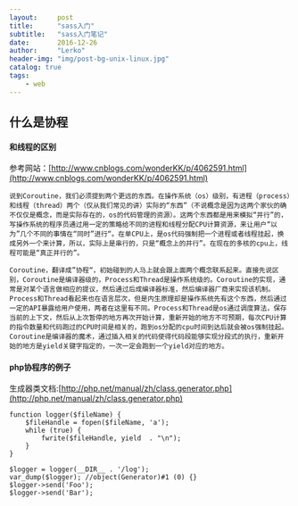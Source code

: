 ```yaml
---
layout:     post
title:      "sass入门"
subtitle:   "sass入门笔记"
date:       2016-12-26
author:     "Lerko"
header-img: "img/post-bg-unix-linux.jpg"
catalog: true
tags:
    - web
---
```


## 什么是协程

#### 和线程的区别

参考网站：[http://www.cnblogs.com/wonderKK/p/4062591.html](http://www.cnblogs.com/wonderKK/p/4062591.html)

```
说到Coroutine，我们必须提到两个更远的东西。在操作系统（os）级别，有进程（process）和线程（thread）两个（仅从我们常见的讲）实际的“东西”（不说概念是因为这两个家伙的确不仅仅是概念，而是实际存在的，os的代码管理的资源）。这两个东西都是用来模拟“并行”的，写操作系统的程序员通过用一定的策略给不同的进程和线程分配CPU计算资源，来让用户“以为”几个不同的事情在“同时”进行“。在单CPU上，是os代码强制把一个进程或者线程挂起，换成另外一个来计算，所以，实际上是串行的，只是“概念上的并行”。在现在的多核的cpu上，线程可能是“真正并行的”。

Coroutine，翻译成”协程“，初始碰到的人马上就会跟上面两个概念联系起来。直接先说区别，Coroutine是编译器级的，Process和Thread是操作系统级的。Coroutine的实现，通常是对某个语言做相应的提议，然后通过后成编译器标准，然后编译器厂商来实现该机制。Process和Thread看起来也在语言层次，但是内生原理却是操作系统先有这个东西，然后通过一定的API暴露给用户使用，两者在这里有不同。Process和Thread是os通过调度算法，保存当前的上下文，然后从上次暂停的地方再次开始计算，重新开始的地方不可预期，每次CPU计算的指令数量和代码跑过的CPU时间是相关的，跑到os分配的cpu时间到达后就会被os强制挂起。Coroutine是编译器的魔术，通过插入相关的代码使得代码段能够实现分段式的执行，重新开始的地方是yield关键字指定的，一次一定会跑到一个yield对应的地方。
```

#### php协程序的例子

生成器类文档:[http://php.net/manual/zh/class.generator.php](http://php.net/manual/zh/class.generator.php)

```
function logger($fileName) {
	$fileHandle = fopen($fileName, 'a');
	while (true) {
		fwrite($fileHandle, yield  . "\n");
	}
}

$logger = logger(__DIR__ . '/log');
var_dump($logger); //object(Generator)#1 (0) {}
$logger->send('Foo');
$logger->send('Bar');
```